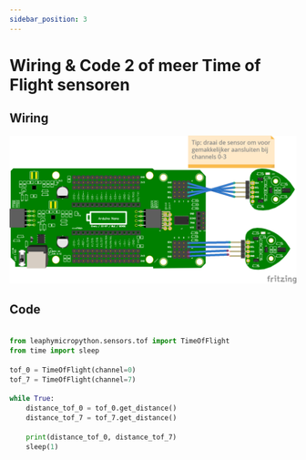 ```yaml
---
sidebar_position: 3
---
```



# Wiring & Code 2 of meer Time of Flight sensoren

## Wiring
![wiring tof mux](2_tof_mux.png)

## Code
```python

from leaphymicropython.sensors.tof import TimeOfFlight
from time import sleep

tof_0 = TimeOfFlight(channel=0)
tof_7 = TimeOfFlight(channel=7)

while True:    
    distance_tof_0 = tof_0.get_distance()
    distance_tof_7 = tof_7.get_distance()

    print(distance_tof_0, distance_tof_7)
    sleep(1)
```